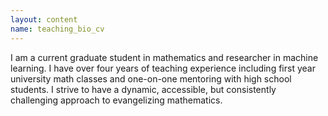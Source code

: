 ```yaml
---
layout: content
name: teaching_bio_cv
---
```


I am a current graduate student in mathematics and researcher in machine learning.  I have over four years of teaching experience including first year university math classes and one-on-one mentoring with high school students.   I strive to have a dynamic, accessible, but consistently challenging approach to evangelizing mathematics. 